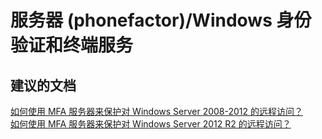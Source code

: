 <properties
    pageTitle="服务器 (phonefactor)/Windows 身份验证和终端服务"
    description="服务器 (phonefactor)/Windows 身份验证和终端服务"
    service="microsoft.multifactorauthentication"
    resource=""
    authors="aashu"
    displayOrder=""
    selfHelpType="generic"
    supportTopicIds="32336342"
    resourceTags=""
    productPesIds="14947"
    cloudEnvironments="public"
/>


# 服务器 (phonefactor)/Windows 身份验证和终端服务


## **建议的文档**
[如何使用 MFA 服务器来保护对 Windows Server 2008-2012 的远程访问？](https://azure.microsoft.com/documentation/articles/multi-factor-authentication-get-started-server-windows/)<br>
[如何使用 MFA 服务器来保护对 Windows Server 2012 R2 的远程访问？](https://azure.microsoft.com/documentation/articles/multi-factor-authentication-get-started-server-rdg/)



<!--HONumber=Jul16_HO4-->


